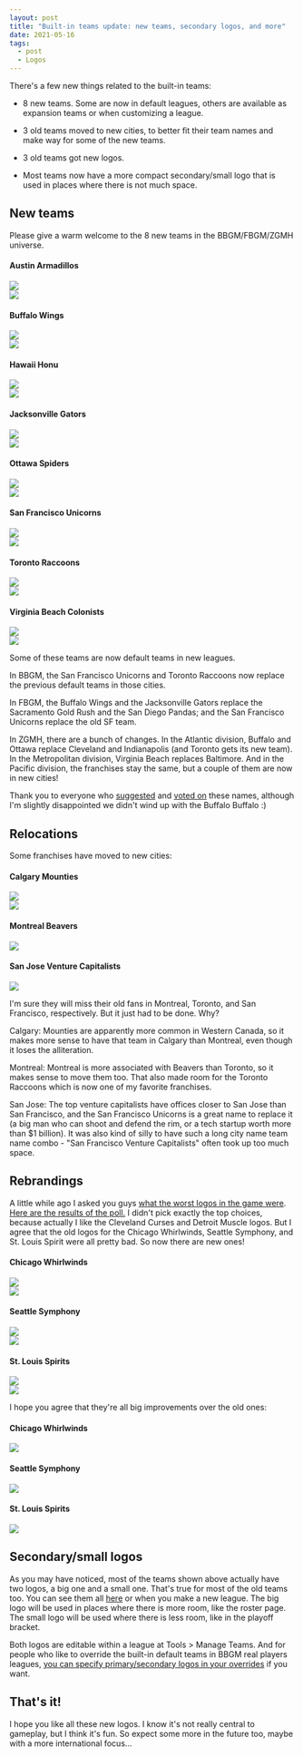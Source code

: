 ```yaml
---
layout: post
title: "Built-in teams update: new teams, secondary logos, and more"
date: 2021-05-16
tags:
  - post
  - Logos
---
```


<style>
.logo-wrapper {
    gap: 3rem;
}
</style>

There's a few new things related to the built-in teams:

- 8 new teams. Some are now in default leagues, others are available as expansion teams or when customizing a league.

- 3 old teams moved to new cities, to better fit their team names and make way for some of the new teams.

- 3 old teams got new logos.

- Most teams now have a more compact secondary/small logo that is used in places where there is not much space.

<!--more-->

## New teams

Please give a warm welcome to the 8 new teams in the BBGM/FBGM/ZGMH universe.

<div class="logo-wrapper mb-3 text-center d-flex flex-wrap justify-content-center">
    <div>
        <h4>Austin Armadillos</h4>
        <img src="https://play.basketball-gm.com/img/logos-primary/AUS.png">
        <div><img src="https://play.basketball-gm.com/img/logos-secondary/AUS.png" class="mt-3"></div>
    </div>
    <div>
        <h4>Buffalo Wings</h4>
        <img src="https://play.basketball-gm.com/img/logos-primary/BUF.png">
        <div><img src="https://play.basketball-gm.com/img/logos-secondary/BUF.png" class="mt-3"></div>
    </div>
    <div>
        <h4>Hawaii Honu</h4>
        <img src="https://play.basketball-gm.com/img/logos-primary/HAW.png">
        <div><img src="https://play.basketball-gm.com/img/logos-secondary/HAW.png" class="mt-3"></div>
    </div>
    <div>
        <h4>Jacksonville Gators</h4>
        <img src="https://play.basketball-gm.com/img/logos-primary/JAX.png">
        <div><img src="https://play.basketball-gm.com/img/logos-secondary/JAX.png" class="mt-3"></div>
    </div>
    <div>
        <h4>Ottawa Spiders</h4>
        <img src="https://play.basketball-gm.com/img/logos-primary/OTT.png">
        <div><img src="https://play.basketball-gm.com/img/logos-secondary/OTT.png" class="mt-3"></div>
    </div>
    <div>
        <h4>San Francisco Unicorns</h4>
        <img src="https://play.basketball-gm.com/img/logos-primary/SF.png">
        <div><img src="https://play.basketball-gm.com/img/logos-secondary/SF.png" class="mt-3"></div>
    </div>
    <div>
        <h4>Toronto Raccoons</h4>
        <img src="https://play.basketball-gm.com/img/logos-primary/TOR.png">
        <div><img src="https://play.basketball-gm.com/img/logos-secondary/TOR.png" class="mt-3"></div>
    </div>
    <div>
        <h4>Virginia Beach Colonists</h4>
        <img src="https://play.basketball-gm.com/img/logos-primary/VB.png">
        <div><img src="https://play.basketball-gm.com/img/logos-secondary/VB.png" class="mt-3"></div>
    </div>
</div>

Some of these teams are now default teams in new leagues.

In BBGM, the San Francisco Unicorns and Toronto Raccoons now replace the previous default teams in those cities.

In FBGM, the Buffalo Wings and the Jacksonville Gators replace the Sacramento Gold Rush and the San Diego Pandas; and the San Francisco Unicorns replace the old SF team.

In ZGMH, there are a bunch of changes. In the Atlantic division, Buffalo and Ottawa replace Cleveland and Indianapolis (and Toronto gets its new team). In the Metropolitan division, Virginia Beach replaces Baltimore. And in the Pacific division, the franchises stay the same, but a couple of them are now in new cities!

Thank you to everyone who [suggested](https://old.reddit.com/r/BasketballGM/comments/khsk29/help_me_come_up_with_city_names_for_some_new/) and [voted on](https://old.reddit.com/r/BasketballGM/comments/kkq4ov/vote_on_names_for_new_teams_in_virginia_beach/) these names, although I'm slightly disappointed we didn't wind up with the Buffalo Buffalo :)

## Relocations

Some franchises have moved to new cities:

<div class="logo-wrapper mb-3 text-center d-flex flex-wrap justify-content-center">
    <div>
        <h4>Calgary Mounties</h4>
        <img src="https://play.basketball-gm.com/img/logos-primary/CGY.png">
        <div><img src="https://play.basketball-gm.com/img/logos-secondary/CGY.png" class="mt-3"></div>
    </div>
    <div>
        <h4>Montreal Beavers</h4>
        <img src="https://play.basketball-gm.com/img/logos-primary/MON.png">
    </div>
    <div>
        <h4>San Jose Venture Capitalists</h4>
        <img src="https://play.basketball-gm.com/img/logos-primary/SJ.png">
    </div>
</div>

I'm sure they will miss their old fans in Montreal, Toronto, and San Francisco, respectively. But it just had to be done. Why?

Calgary: Mounties are apparently more common in Western Canada, so it makes more sense to have that team in Calgary than Montreal, even though it loses the alliteration.

Montreal: Montreal is more associated with Beavers than Toronto, so it makes sense to move them too. That also made room for the Toronto Raccoons which is now one of my favorite franchises.

San Jose: The top venture capitalists have offices closer to San Jose than San Francisco, and the San Francisco Unicorns is a great name to replace it (a big man who can shoot and defend the rim, or a tech startup worth more than $1 billion). It was also kind of silly to have such a long city name team name combo - "San Francisco Venture Capitalists" often took up too much space.

## Rebrandings

A little while ago I asked you guys [what the worst logos in the game were](https://old.reddit.com/r/BasketballGM/comments/kjjoep/what_are_the_worst_logos_for_the_current_teams_in/). [Here are the results of the poll.](https://www.poll-maker.com/results3311842xc3A1474b-102#tab-2) I didn't pick exactly the top choices, because actually I like the Cleveland Curses and Detroit Muscle logos. But I agree that the old logos for the Chicago Whirlwinds, Seattle Symphony, and St. Louis Spirit were all pretty bad. So now there are new ones!

<div class="logo-wrapper mb-3 text-center d-flex flex-wrap justify-content-center">
    <div>
        <h4>Chicago Whirlwinds</h4>
        <img src="https://play.basketball-gm.com/img/logos-primary/CHI.png">
        <div><img src="https://play.basketball-gm.com/img/logos-secondary/CHI.png" class="mt-3"></div>
    </div>
    <div>
        <h4>Seattle Symphony</h4>
        <img src="https://play.basketball-gm.com/img/logos-primary/SEA.png">
        <div><img src="https://play.basketball-gm.com/img/logos-secondary/SEA.png" class="mt-3"></div>
    </div>
    <div>
        <h4>St. Louis Spirits</h4>
        <img src="https://play.basketball-gm.com/img/logos-primary/STL.png">
        <div><img src="https://play.basketball-gm.com/img/logos-secondary/STL.png" class="mt-3"></div>
    </div>
</div>

I hope you agree that they're all big improvements over the old ones:

<div class="logo-wrapper mb-3 text-center d-flex flex-wrap justify-content-center">
    <div>
        <h4>Chicago Whirlwinds</h4>
        <img src="/files/old-logos/CHI.png">
    </div>
    <div>
        <h4>Seattle Symphony</h4>
        <img src="/files/old-logos/SEA.png">
    </div>
    <div>
        <h4>St. Louis Spirits</h4>
        <img src="/files/old-logos/STL.png">
    </div>
</div>

## Secondary/small logos

As you may have noticed, most of the teams shown above actually have two logos, a big one and a small one. That's true for most of the old teams too. You can see them all [here](/logos/) or when you make a new league. The big logo will be used in places where there is more room, like the roster page. The small logo will be used where there is less room, like in the playoff bracket.

Both logos are editable within a league at Tools > Manage Teams. And for people who like to override the built-in default teams in BBGM real players leagues, [you can specify primary/secondary logos in your overrides](/basketball/manual/customization/team-player-data-real/) if you want.

## That's it!

I hope you like all these new logos. I know it's not really central to gameplay, but I think it's fun. So expect some more in the future too, maybe with a more international focus...
